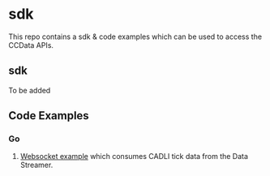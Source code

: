 # sdk
This repo contains a sdk &amp; code examples which can be used to access the CCData APIs.

## sdk

To be added

## Code Examples

### Go

1. [Websocket example](go/websockets/README.md) which consumes CADLI tick data from the Data Streamer.
